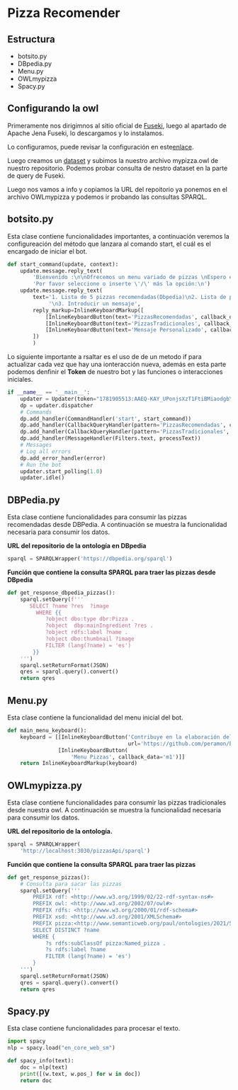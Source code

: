 # Pizza Recomender
## Estructura
- botsito.py
- DBpedia.py
- Menu.py
- OWLmypizza
- Spacy.py

## Configurando la owl
Primeramente nos dirigimnos al sitio oficial de [Fuseki](https://jena.apache.org/download/), luego al apartado de Apache Jena Fuseki, lo descargamos y lo instalamos.

Lo configuramos, puede revisar la configuración en este[enlace](https://programmerclick.com/article/88961947895/).

Luego creamos un [dataset](https://www.youtube.com/watch?v=W-g6oyjBkWk&t=297s) y subimos la nuestro archivo mypizza.owl de nuestro repositorio.
Podemos probar consulta de nestro dataset en la parte de query de Fuseki.

Luego nos vamos a info y copiamos la URL del repoitorio ya ponemos en el archivo OWLmypizza y podemos ir probando las consultas SPARQL.

## botsito.py
Esta clase contiene funcionalidades importantes, a continuación veremos la configureación del método que lanzara al comando start, el cuál es el encargado de iniciar el bot.
```python
def start_command(update, context):
    update.message.reply_text(
        'Bienvenido :\n\nOfrecemos un menu variado de pizzas \nEspero encuentres lo que '
        'Por favor seleccione o inserte \'/\' más la opción:\n')
    update.message.reply_text(
        text='1. Lista de 5 pizzas recomendadas(Dbpedia)\n2. Lista de pizzas tradicionales(OWL)'
             '\n3. Introducir un mensaje',
        reply_markup=InlineKeyboardMarkup([
            [InlineKeyboardButton(text='PizzasRecomendadas', callback_data='PizzasRecomendadas')],
            [InlineKeyboardButton(text='PizzasTradicionales', callback_data='PizzasTradicionales')],
            [InlineKeyboardButton(text='Mensaje Personalizado', callback_data='PLN')],
        ])
        )
```

Lo siguiente importante a rsaltar es el uso de de un metodo if para actualizar cada vez que hay una ionteracción nueva, además en esta parte podemos denfinir el **Token** de nuestro bot y las funciones o interacciones iniciales.

```python
if __name__ == '__main__':
    updater = Updater(token="1781905513:AAEQ-KAY_UPonjsXzT1FtiBMiaodgbYJ2U8", use_context=True)
    dp = updater.dispatcher
    # Commands
    dp.add_handler(CommandHandler('start', start_command))
    dp.add_handler(CallbackQueryHandler(pattern='PizzasRecomendadas', callback=types_command_dbpedia))
    dp.add_handler(CallbackQueryHandler(pattern='PizzasTradicionales', callback=types_command_owl))
    dp.add_handler(MessageHandler(Filters.text, processText))
    # Messages
    # Log all errors
    dp.add_error_handler(error)
    # Run the bot
    updater.start_polling(1.0)
    updater.idle()
```

## DBPedia.py
Esta clase contiene funcionalidades para consumir las pizzas recomendadas desde DBPedia. A continuación se muestra la funcionalidad necesaria para consumir los datos.

**URL del repositorio de la ontología en DBpedia**
```python
sparql = SPARQLWrapper('https://dbpedia.org/sparql')
```
**Función que contiene la consulta SPARQL para traer las pizzas desde DBpedia**
```python
def get_response_dbpedia_pizzas():
    sparql.setQuery(f'''
       SELECT ?name ?res  ?image 
         WHERE {{
            ?object dbo:type dbr:Pizza .
            ?object  dbp:mainIngredient ?res .
            ?object rdfs:label ?name .
            ?object dbo:thumbnail ?image 
            FILTER (lang(?name) = 'es')     
        }}
    ''')
    sparql.setReturnFormat(JSON)
    qres = sparql.query().convert()
    return qres
```
## Menu.py
Esta clase contiene la funcionalidad del menu inicial del bot.
```python
def main_menu_keyboard():
    keyboard = [[InlineKeyboardButton('Contribuye en la elaboración del bot',
                                      url='https://github.com/peramon/BotsitoPizza')],
                [InlineKeyboardButton(
                    'Menu Pizzas', callback_data='m1')]]
    return InlineKeyboardMarkup(keyboard)
```

## OWLmypizza.py
Esta clase contiene funcionalidades para consumir las pizzas tradicionales desde nuestra owl. A continuación se muestra la funcionalidad necesaria para consumir los datos.

**URL del repositorio de la ontología.**
```python
sparql = SPARQLWrapper(
    'http://localhost:3030/pizzasApi/sparql')
```
**Función que contiene la consulta SPARQL para traer las pizzas**
```python
def get_response_pizzas():
    # Consulta para sacar las pizzas
    sparql.setQuery('''
        PREFIX rdf: <http://www.w3.org/1999/02/22-rdf-syntax-ns#>
        PREFIX owl: <http://www.w3.org/2002/07/owl#>
        PREFIX rdfs: <http://www.w3.org/2000/01/rdf-schema#>
        PREFIX xsd: <http://www.w3.org/2001/XMLSchema#>
        PREFIX pizza:<http://www.semanticweb.org/paul/ontologies/2021/5/mypizza#>
        SELECT DISTINCT ?name 
        WHERE { 
            ?s rdfs:subClassOf pizza:Named_pizza .
            ?s rdfs:label ?name
            FILTER (lang(?name) = 'es')
        }
    ''')
    sparql.setReturnFormat(JSON)
    qres = sparql.query().convert()
    return qres
```
## Spacy.py
Esta clase contiene funcionalidades para procesar el texto.

```python
import spacy
nlp = spacy.load("en_core_web_sm")

def spacy_info(text):
    doc = nlp(text)
    print([(w.text, w.pos_) for w in doc])
    return doc
```

